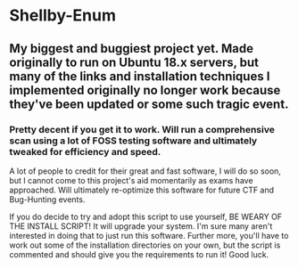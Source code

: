# Shellby-Enum

## My biggest and buggiest project yet. Made originally to run on Ubuntu 18.x servers, but many of the links and installation techniques I implemented originally no longer work because they've been updated or some such tragic event.
### Pretty decent if you get it to work. Will run a comprehensive scan using a lot of FOSS testing software and ultimately tweaked for efficiency and speed.

A lot of people to credit for their great and fast software, I will do so soon, but I cannot come to this project's aid momentarily as exams have approached. Will ultimately re-optimize this software for future CTF and Bug-Hunting events. 

If you do decide to try and adopt this script to use yourself, BE WEARY OF THE INSTALL SCRIPT! It will upgrade your system. I'm sure many aren't interested in doing that to just run this software. Further more, you'll have to work out some of the installation directories on your own, but the script is commented and should give you the requirements to run it! Good luck.

